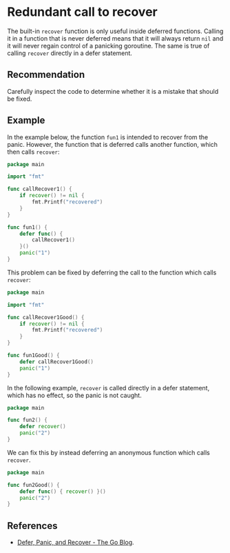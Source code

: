 # Redundant call to recover
The built-in `recover` function is only useful inside deferred functions. Calling it in a function that is never deferred means that it will always return `nil` and it will never regain control of a panicking goroutine. The same is true of calling `recover` directly in a defer statement.


## Recommendation
Carefully inspect the code to determine whether it is a mistake that should be fixed.


## Example
In the example below, the function `fun1` is intended to recover from the panic. However, the function that is deferred calls another function, which then calls `recover`:


```go
package main

import "fmt"

func callRecover1() {
	if recover() != nil {
		fmt.Printf("recovered")
	}
}

func fun1() {
	defer func() {
		callRecover1()
	}()
	panic("1")
}

```
This problem can be fixed by deferring the call to the function which calls `recover`:


```go
package main

import "fmt"

func callRecover1Good() {
	if recover() != nil {
		fmt.Printf("recovered")
	}
}

func fun1Good() {
	defer callRecover1Good()
	panic("1")
}

```
In the following example, `recover` is called directly in a defer statement, which has no effect, so the panic is not caught.


```go
package main

func fun2() {
	defer recover()
	panic("2")
}

```
We can fix this by instead deferring an anonymous function which calls `recover`.


```go
package main

func fun2Good() {
	defer func() { recover() }()
	panic("2")
}

```

## References
* [Defer, Panic, and Recover - The Go Blog](https://blog.golang.org/defer-panic-and-recover).
